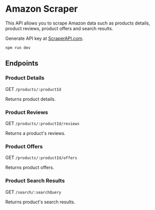 # Amazon Scraper

This API allows you to scrape Amazon data such as products details, product reviews, product offers and search results.

Generate API key at [ScraperAPI.com](ScraperAPI.com).

```
npm run dev
```

## Endpoints

### Product Details

GET `/products/:productId`

Returns product details.

### Product Reviews

GET `/products/:productId/reviews`

Returns a product's reviews.

### Product Offers

GET `/products/:productId/offers`

Returns product offers.

### Product Search Results

GET `/search/:searchQuery`

Returns product's search results.
